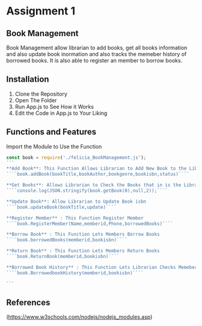 # Assignment 1
## Book Management 
Book Management allow librarian to add books, get all books information and also update book inormation and also tracks the memeber history of borrowed books.
It is also able to register an member to borrow books. 

## Installation 
1. Clone the Repository
2. Open The Folder 
3. Run App.js to See How it Works 
4. Edit the Code in App.js to Your Liking 

## Functions and Features 
Import the Module to Use the Function
````javascript
const book = require('./felicia_BookManagement.js');
```
**Add Book**: This Function Allows Librarian to Add New Book to the Library 
````book.addBook(bookTitle,bookAuthor,bookgenre,bookisbn,status)````

**Get Books**: Allows Librarian to Check the Books that in is the Library and status of Books
````console.log(JSON.stringify(book.getBook(0),null,2));````

**Update Book**: Allow Librarian to Update Book isbn
````book.updateBook(bookTitle,update)````

**Register Member** : This Function Register Member
````book.RegisterMember(Name,memberid,Phone,borrowedBooks)````

**Borrow Book** : This Function Lets Members Borrow Books
````book.borrowedBooks(memberid,bookisbn)````

**Return Book** : This Function Lets Members Return Books
````book.ReturnBook(memberid,bookisbn)````

**Borrowed Book History** : This Function Lets Librarian Checks Memebers Borrowed Boooks History
````book.BorrowedbookHistory(memberid,bookisbn)````

```
````

## References
(https://www.w3schools.com/nodejs/nodejs_modules.asp)
